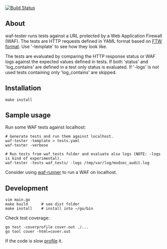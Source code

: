 [![Build Status](https://travis-ci.org/jreisinger/waf-tester.svg?branch=master)](https://travis-ci.org/jreisinger/waf-tester)

## About

waf-tester runs tests against a URL protected by a Web Application Firewall (WAF). The tests are HTTP requests defined in YAML format based on [FTW format](https://github.com/CRS-support/ftw/blob/master/docs/YAMLFormat.md). Use '-template' to see how they look like.

The tests are evaluated by comparing the HTTP response status or WAF logs against the expected values defined in tests. If both 'status' and 'log_contains' are defined in a test only status is evaluated. If '-logs' is not used tests containing only 'log_contains' are skipped.

## Installation

`make install`

## Sample usage

Run some WAF tests against localhost:

```
# Generate tests and run them against localhost.
waf-tester -template > tests.yaml
waf-tester -verbose

# Run tests from waf_tests folder and evaluate also logs (NOTE: -logs is kind of experimental).
waf-tester -tests waf_tests/ -logs /tmp/var/log/modsec_audit.log
```

Consider using [waf-runner](https://github.com/jreisinger/waf-runner) to run a WAF on localhost.

## Development

```
vim main.go
make build      # see dist folder
make install    # install into ~/go/bin
```

Check test coverage:

```
go test -coverprofile cover.out ./...
go tool cover -html=cover.out
```

If the code is slow [profile](https://blog.golang.org/pprof) it.
